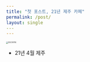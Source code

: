 ```yaml
---
title: "첫 포스트, 21년 제주 카페"
permalink: /post/
layout: single
​---
---
```




<img src="../images/2022-09-22-first/DSC00116.JPG" alt="DSC00116" style="zoom: 33%;" />

- 21년 4월 제주
